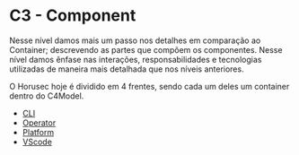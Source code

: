 # C3 - Component

Nesse nível damos mais um passo nos detalhes em comparação ao Container; descrevendo as partes que compõem os componentes. Nesse nível damos ênfase nas interações, responsabilidades e tecnologias utilizadas de maneira mais detalhada que nos níveis anteriores.

O Horusec hoje é dividido em 4 frentes, sendo cada um deles um container dentro do C4Model.

- [CLI](C3%20-%20Component/CLI/HOME)
- [Operator](C3%20-%20Component/Operator/HOME)
- [Platform](C3%20-%20Component/Platform/HOME)
- [VScode](C3%20-%20Component/VScode/HOME)